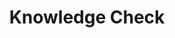 ---
title: "Knowledge Check"
id: "quiz-storage"
passing_percentage: 75
questions:
    - id: "q1"
      text: "The command > kubectl logs my-pod outputs ..."
      type: "mcq"
      marks: 2
      options:
        - id: "a"
          text: "stdout (standard output) of the container in the Pod"
          is_correct: true
        - id: "b"
          text: "Kubernetes throw errors in regard to the Pod"
        - id: "c"
          text: "Data of the Pod - like the number of replicas"
    
    - id: "q2"
      text: "The Pod frontend in the namespace webapp doesn’t work as expected. Which commands can you use to get more information about that?"
      type: "mcq"
      multiple_answers: true
      marks: 2
      options:
        - id: "a"
          text: "kubectl get pods -n webapp -o wide"
          is_correct: true
        - id: "b"
          text: "kubectl describe pod frontend -n webapp"
          is_correct: true
        - id: "c"
          text: "kubectl logs frontend -n webapp"
          is_correct: true
        - id: "d"
          text: "kubectl get events -n webapp"
          is_correct: true
        - id: "e"
          text: "kubectl get events"
        - id: "f"
          text: "kubectl get errors -n webapp"
layout: "quiz"
type: "quiz"
---